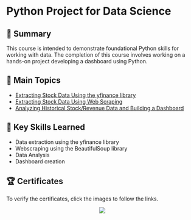 # Python Project for Data Science

## 📄 Summary 
This course is intended to demonstrate foundational Python skills for working with data. The completion of this course involves working on a hands-on project developing a dashboard using Python.

## 📑 Main Topics 
- [Extracting Stock Data Using the yfinance library](https://github.com/Elfirasi/IBM-Data-Science-Professional-Certificate/blob/main/05.%20Python%20Project%20for%20Data%20Science/Extracting%20Stock%20Data%20Using%20the%20yfinance%20Library.ipynb)
- [Extracting Stock Data Using Web Scraping](https://github.com/Elfirasi/IBM-Data-Science-Professional-Certificate/blob/main/05.%20Python%20Project%20for%20Data%20Science/Extracting%20Stock%20Data%20Using%20Web%20Scraping.ipynb)
- [Analyzing Historical Stock/Revenue Data and Building a Dashboard](https://github.com/Elfirasi/IBM-Data-Science-Professional-Certificate/blob/main/05.%20Python%20Project%20for%20Data%20Science/Final%20Assignment.ipynb)

## 🔑 Key Skills Learned 
- Data extraction using the yfinance library
- Webscraping using the BeautifulSoup library
- Data Analysis
- Dashboard creation

## 🏆 Certificates 
To verify the certificates, click the images to follow the links.

<p align="middle">
  <a href="https://coursera.org/share/739cc5d0a418cedeef9b39009958e983"> <img src="https://s3.amazonaws.com/coursera_assets/meta_images/generated/CERTIFICATE_LANDING_PAGE/CERTIFICATE_LANDING_PAGE~DNN4LHUHKPWF/CERTIFICATE_LANDING_PAGE~DNN4LHUHKPWF.jpeg"/> </a>
</p>
